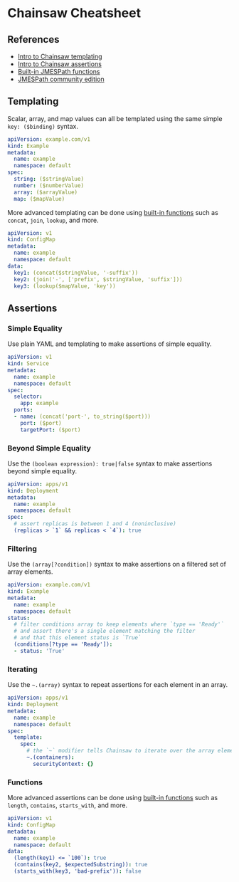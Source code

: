 # Chainsaw Cheatsheet

## References

* [Intro to Chainsaw templating](https://kyverno.github.io/chainsaw/latest/quick-start/resource-templating/)
* [Intro to Chainsaw assertions](https://kyverno.github.io/chainsaw/latest/quick-start/assertion-trees/)
* [Built-in JMESPath functions](https://kyverno.github.io/chainsaw/latest/reference/jp/functions/)
* [JMESPath community edition](https://jmespath.site/)

## Templating

Scalar, array, and map values can all be templated using the same simple `key: ($binding)` syntax.

```yaml
apiVersion: example.com/v1
kind: Example
metadata:
  name: example
  namespace: default
spec:
  string: ($stringValue)
  number: ($numberValue)
  array: ($arrayValue)
  map: ($mapValue)
```

More advanced templating can be done using
[built-in functions](https://kyverno.github.io/chainsaw/latest/reference/jp/functions/)
such as `concat`, `join`, `lookup`, and more.

```yaml
apiVersion: v1
kind: ConfigMap
metadata:
  name: example
  namespace: default
data:
  key1: (concat($stringValue, '-suffix'))
  key2: (join('-', ['prefix', $stringValue, 'suffix']))
  key3: (lookup($mapValue, 'key'))
```

## Assertions

### Simple Equality

Use plain YAML and templating to make assertions of simple equality.

```yaml
apiVersion: v1
kind: Service
metadata:
  name: example
  namespace: default
spec:
  selector:
    app: example
  ports:
  - name: (concat('port-', to_string($port)))
    port: ($port)
    targetPort: ($port)
```

### Beyond Simple Equality

Use the `(boolean expression): true|false` syntax to make assertions beyond simple equality.

```yaml
apiVersion: apps/v1
kind: Deployment
metadata:
  name: example
  namespace: default
spec:
  # assert replicas is between 1 and 4 (noninclusive)
  (replicas > `1` && replicas < `4`): true
```

### Filtering

Use the `(array[?condition])` syntax to make assertions on a filtered set of array elements.

```yaml
apiVersion: example.com/v1
kind: Example
metadata:
  name: example
  namespace: default
status:
  # filter conditions array to keep elements where `type == 'Ready'`
  # and assert there's a single element matching the filter
  # and that this element status is `True`
  (conditions[?type == 'Ready']):
  - status: 'True'
```

### Iterating

Use the `~.(array)` syntax to repeat assertions for each element in an array.

```yaml
apiVersion: apps/v1
kind: Deployment
metadata:
  name: example
  namespace: default
spec:
  template:
    spec:
      # the `~` modifier tells Chainsaw to iterate over the array elements
      ~.(containers):
        securityContext: {}
```

### Functions

More advanced assertions can be done using
[built-in functions](https://kyverno.github.io/chainsaw/latest/reference/jp/functions/)
such as `length`, `contains`, `starts_with`, and more.

```yaml
apiVersion: v1
kind: ConfigMap
metadata:
  name: example
  namespace: default
data:
  (length(key1) <= `100`): true
  (contains(key2, $expectedSubstring)): true
  (starts_with(key3, 'bad-prefix')): false
```
